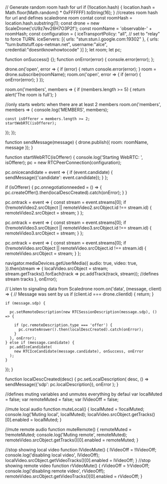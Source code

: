 // Generate random room hash for url
if (!location.hash) {
  location.hash = Math.floor(Math.random() * 0xFFFFFF).toString(16);
}
//creates room hash for url and defines scaledrone room contat
const roomHash = location.hash.substring(1);
const drone = new ScaleDrone('cU9z7ev26H7O3P2f');
const roomName = 'observable-' + roomHash;
const configuration = { iceTransportPolicy: "all", // set to "relay" to force TURN.
iceServers: [{ 
            urls: "stun:stun.l.google.com:19302" },
             { urls: "turn:buttstuff.ops-netman.net",
               username:"alce", credential:"doesntknowhowtocode" }] };
let room;
let pc;


function onSuccess() {};
function onError(error) {
  console.error(error);
};

drone.on('open', error => {
  if (error) {
    return console.error(error);
  }
  room = drone.subscribe(roomName);
  room.on('open', error => {
    if (error) {
      onError(error);
    }
  });

  room.on('members', members => {
    if (members.length >= 5) {
      return alert('The room is full');
    }

  //only starts webrtc when there are at least 2 members
  room.on('members', members => {
    console.log('MEMBERS', members);
    
    const isOfferer = members.length >= 2;
    startWebRTC(isOfferer);
    
  });
});


function sendMessage(message) {
  drone.publish({
    room: roomName,
    message
  });
}

function startWebRTC(isOfferer) {
  console.log('Starting WebRTC: ', isOfferer);
  pc = new RTCPeerConnection(configuration);


  pc.onicecandidate = event => {
    if (event.candidate) {
      sendMessage({'candidate': event.candidate});
    }
  };

  if (isOfferer) {
    pc.onnegotiationneeded = () => {
      pc.createOffer().then(localDescCreated).catch(onError);
    }
  }

  pc.ontrack = event => {
    const stream = event.streams[0];
    if (!remoteVideo2.srcObject || remoteVideo2.srcObject.id !== stream.id) {
      remoteVideo2.srcObject = stream;
    }
  };

  pc.ontrack = event => {
    const stream = event.streams[0];
    if (!remoteVideo3.srcObject || remoteVideo3.srcObject.id !== stream.id) {
      remoteVideo3.srcObject = stream;
    }
  };

  pc.ontrack = event => {
    const stream = event.streams[0];
    if (!remoteVideo.srcObject || remoteVideo.srcObject.id !== stream.id) {
      remoteVideo.srcObject = stream;
    }
  };

  navigator.mediaDevices.getUserMedia({
    audio: true,
    video: true,
  }).then(stream => {
    localVideo.srcObject = stream;
    stream.getTracks().forEach(track => pc.addTrack(track, stream)); //defines stream tracks
  }, onError);

  // Listen to signaling data from Scaledrone
  room.on('data', (message, client) => {
    // Message was sent by us
    if (client.id === drone.clientId) {
      return;
    }

    if (message.sdp) {
      
      pc.setRemoteDescription(new RTCSessionDescription(message.sdp), () => {
        
        if (pc.remoteDescription.type === 'offer') {
          pc.createAnswer().then(localDescCreated).catch(onError);
        }
      }, onError);
    } else if (message.candidate) {
      pc.addIceCandidate(
        new RTCIceCandidate(message.candidate), onSuccess, onError
      );
    }
  });
}

function localDescCreated(desc) {
  pc.setLocalDescription(
    desc,
    () => sendMessage({'sdp': pc.localDescription}),
    onError
  );
}

//defines muting variables and unmutes everything by defaul
var localMuted = false;
var remoteMuted = false;
var lVideoOff = false;

//mute local audio
function muteLocal() {
  localMuted = !localMuted;
  console.log('Muting local', localMuted);
  localVideo.srcObject.getTracks()[0].enabled = localMuted;
}

//mute remote audio
function muteRemote() {
  remoteMuted = !remoteMuted;
  console.log('Muting remote', remoteMuted);
  remoteVideo.srcObject.getTracks()[0].enabled = remoteMuted;
}

//stop showing local video
function lVideoMute() {
  lVideoOff = !lVideoOff;
  console.log('disabling local video', lVideoOff);
  localVideo.srcObject.getVideoTracks()[0].enabled = lVideoOff;
}
//stop showing remote video
function rVideoMute() {
  rVideoOff = !rVideoOff;
  console.log('disabling remote video', rVideoOff);
  remoteVideo.srcObject.getVideoTracks()[0].enabled = rVideoOff;
}


